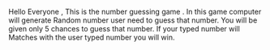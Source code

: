 Hello Everyone , This is the number guessing game . 
In this game computer will  generate Random number user need to guess that number.
You will be given only 5 chances to guess that number.
If your typed number will Matches with the user typed number you will win.
